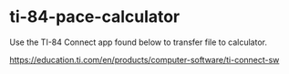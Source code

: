 # ti-84-pace-calculator

Use the TI-84 Connect app found below to transfer file to calculator.

https://education.ti.com/en/products/computer-software/ti-connect-sw

